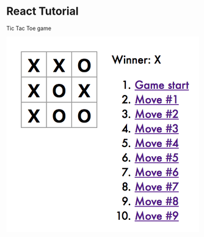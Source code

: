 # React Tutorial
Tic Tac Toe game

![screenshot](https://github.com/zsilverman/react-tutorial/blob/master/ScreenShotGame.png)

